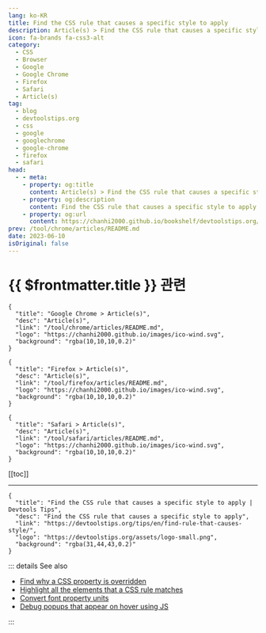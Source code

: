 ```yaml
---
lang: ko-KR
title: Find the CSS rule that causes a specific style to apply
description: Article(s) > Find the CSS rule that causes a specific style to apply
icon: fa-brands fa-css3-alt
category: 
  - CSS
  - Browser
  - Google
  - Google Chrome
  - Firefox
  - Safari
  - Article(s)
tag: 
  - blog
  - devtoolstips.org
  - css
  - google
  - googlechrome
  - google-chrome
  - firefox
  - safari
head:  
  - - meta:
    - property: og:title
      content: Article(s) > Find the CSS rule that causes a specific style to apply
    - property: og:description
      content: Find the CSS rule that causes a specific style to apply
    - property: og:url
      content: https://chanhi2000.github.io/bookshelf/devtoolstips.org/find-rule-that-causes-style.html
prev: /tool/chrome/articles/README.md
date: 2023-06-10
isOriginal: false
---
```


# {{ $frontmatter.title }} 관련

```component VPCard
{
  "title": "Google Chrome > Article(s)",
  "desc": "Article(s)",
  "link": "/tool/chrome/articles/README.md",
  "logo": "https://chanhi2000.github.io/images/ico-wind.svg",
  "background": "rgba(10,10,10,0.2)"
}
```

```component VPCard
{
  "title": "Firefox > Article(s)",
  "desc": "Article(s)",
  "link": "/tool/firefox/articles/README.md",
  "logo": "https://chanhi2000.github.io/images/ico-wind.svg",
  "background": "rgba(10,10,10,0.2)"
}
```

```component VPCard
{
  "title": "Safari > Article(s)",
  "desc": "Article(s)",
  "link": "/tool/safari/articles/README.md",
  "logo": "https://chanhi2000.github.io/images/ico-wind.svg",
  "background": "rgba(10,10,10,0.2)"
}
```


[[toc]]

---

```component VPCard
{
  "title": "Find the CSS rule that causes a specific style to apply | Devtools Tips",
  "desc": "Find the CSS rule that causes a specific style to apply",
  "link": "https://devtoolstips.org/tips/en/find-rule-that-causes-style/",
  "logo": "https://devtoolstips.org/assets/logo-small.png",
  "background": "rgba(31,44,43,0.2)"
}
```

<!-- TODO:  작성 -->

::: details See also

- [Find why a CSS property is overridden](https://devtoolstips.org/tips/en/find-why-css-property-is-overridden) <!-- TODO: add VPCard -->
- [Highlight all the elements that a CSS rule matches](https://devtoolstips.org/tips/en/highlight-matching-elements) <!-- TODO: add VPCard -->
- [Convert font property units](https://devtoolstips.org/tips/en/convert-font-units) <!-- TODO: add VPCard -->
- [Debug popups that appear on hover using JS](https://devtoolstips.org/tips/en/debug-js-hover) <!-- TODO: add VPCard -->


:::
